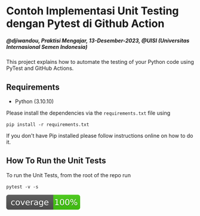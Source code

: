 # Contoh Implementasi Unit Testing dengan Pytest di Github Action

##### @djiwandou, Praktisi Mengajar, 13-Desember-2023, @UISI (Universitas Internasional Semen Indonesia)

This project explains how to automate the testing of your Python code using PyTest and GitHub Actions.

## Requirements
* Python (3.10.10)

Please install the dependencies via the `requirements.txt` file using 
```commandline
pip install -r requirements.txt
```
If you don't have Pip installed please follow instructions online on how to do it.

## How To Run the Unit Tests
To run the Unit Tests, from the root of the repo run
```commandline
pytest -v -s
```

[![Coverage Status](coverage.svg)](https://github.com/djiwandou/contoh-pytest-github-action)
